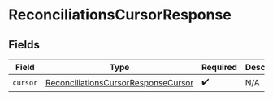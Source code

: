 # ReconciliationsCursorResponse


## Fields

| Field                                                                                             | Type                                                                                              | Required                                                                                          | Description                                                                                       |
| ------------------------------------------------------------------------------------------------- | ------------------------------------------------------------------------------------------------- | ------------------------------------------------------------------------------------------------- | ------------------------------------------------------------------------------------------------- |
| `cursor`                                                                                          | [ReconciliationsCursorResponseCursor](../../models/shared/reconciliationscursorresponsecursor.md) | :heavy_check_mark:                                                                                | N/A                                                                                               |